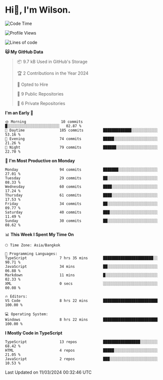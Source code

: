 # Hi👋, I'm Wilson.
<!--START_SECTION:waka-->
![Code Time](http://img.shields.io/badge/Code%20Time-1%2C212%20hrs%2040%20mins-blue)

![Profile Views](http://img.shields.io/badge/Profile%20Views-0-blue)

![Lines of code](https://img.shields.io/badge/From%20Hello%20World%20I%27ve%20Written-168.6%20thousand%20lines%20of%20code-blue)

**🐱 My GitHub Data** 

> 📦 9.7 kB Used in GitHub's Storage 
 > 
> 🏆 2 Contributions in the Year 2024
 > 
> 💼 Opted to Hire
 > 
> 📜 9 Public Repositories 
 > 
> 🔑 6 Private Repositories 
 > 
**I'm an Early 🐤** 

```text
🌞 Morning                10 commits          █░░░░░░░░░░░░░░░░░░░░░░░░   02.87 % 
🌆 Daytime                185 commits         █████████████░░░░░░░░░░░░   53.16 % 
🌃 Evening                74 commits          █████░░░░░░░░░░░░░░░░░░░░   21.26 % 
🌙 Night                  79 commits          ██████░░░░░░░░░░░░░░░░░░░   22.70 % 
```
📅 **I'm Most Productive on Monday** 

```text
Monday                   94 commits          ███████░░░░░░░░░░░░░░░░░░   27.01 % 
Tuesday                  29 commits          ██░░░░░░░░░░░░░░░░░░░░░░░   08.33 % 
Wednesday                60 commits          ████░░░░░░░░░░░░░░░░░░░░░   17.24 % 
Thursday                 61 commits          ████░░░░░░░░░░░░░░░░░░░░░   17.53 % 
Friday                   34 commits          ██░░░░░░░░░░░░░░░░░░░░░░░   09.77 % 
Saturday                 40 commits          ███░░░░░░░░░░░░░░░░░░░░░░   11.49 % 
Sunday                   30 commits          ██░░░░░░░░░░░░░░░░░░░░░░░   08.62 % 
```


📊 **This Week I Spent My Time On** 

```text
🕑︎ Time Zone: Asia/Bangkok

💬 Programming Languages: 
TypeScript               7 hrs 35 mins       ███████████████████████░░   90.71 % 
JavaScript               34 mins             ██░░░░░░░░░░░░░░░░░░░░░░░   06.88 % 
Markdown                 11 mins             █░░░░░░░░░░░░░░░░░░░░░░░░   02.33 % 
XML                      0 secs              ░░░░░░░░░░░░░░░░░░░░░░░░░   00.08 % 

🔥 Editors: 
VS Code                  8 hrs 22 mins       █████████████████████████   100.00 % 

💻 Operating System: 
Windows                  8 hrs 22 mins       █████████████████████████   100.00 % 
```

**I Mostly Code in TypeScript** 

```text
TypeScript               13 repos            █████████████████░░░░░░░░   68.42 % 
HTML                     4 repos             █████░░░░░░░░░░░░░░░░░░░░   21.05 % 
JavaScript               2 repos             ███░░░░░░░░░░░░░░░░░░░░░░   10.53 % 
```




 Last Updated on 11/03/2024 00:32:46 UTC
<!--END_SECTION:waka-->
